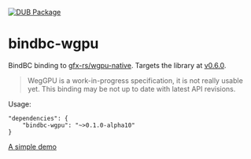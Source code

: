 [![DUB Package](https://img.shields.io/dub/v/bindbc-wgpu.svg)](https://code.dlang.org/packages/bindbc-wgpu)

# bindbc-wgpu
BindBC binding to [gfx-rs/wgpu-native](https://github.com/gfx-rs/wgpu-native). Targets the library at [v0.6.0](https://github.com/gfx-rs/wgpu-native/tree/v0.6.0).

> WegGPU is a work-in-progress specification, it is not really usable yet. This binding may be not up to date with latest API revisions.

Usage:
```
"dependencies": {
    "bindbc-wgpu": "~>0.1.0-alpha10"
}
```

[A simple demo](https://github.com/gecko0307/wgpu-dlang)
